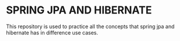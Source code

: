 # SPRING JPA AND HIBERNATE

This repository is used to practice all the concepts that spring jpa and hibernate has in difference use cases.
